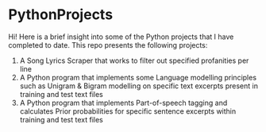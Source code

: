 # PythonProjects

Hi! Here is a brief insight into some of the Python projects that I have completed to date. This repo presents the following projects:

1. A Song Lyrics Scraper that works to filter out specified profanities per line
2. A Python program that implements some Language modelling principles such as Unigram & Bigram modelling on specific text excerpts present in training and test text files 
3. A Python program that implements Part-of-speech tagging and calculates Prior probabilities for specific sentence excerpts within training and test text files 
